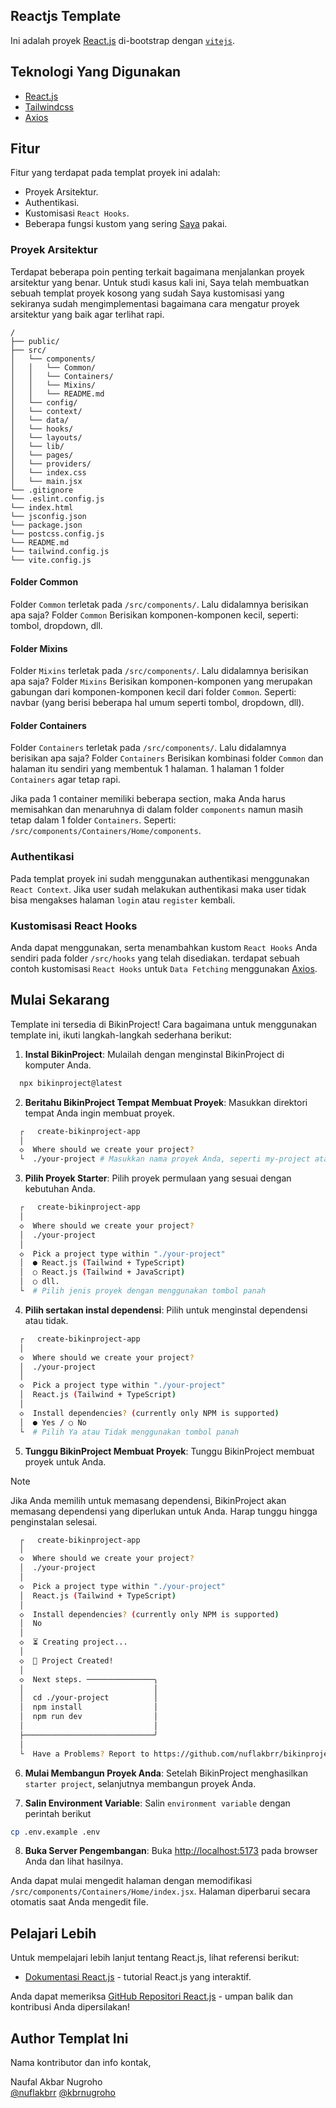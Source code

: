 ## Reactjs Template

Ini adalah proyek [React.js](https://react.dev/) di-bootstrap dengan [`vitejs`](https://github.com/vitejs/vite-plugin-react/blob/main/packages/plugin-react/README.md).

## Teknologi Yang Digunakan

- [React.js](https://react.dev/)
- [Tailwindcss](https://tailwindcss.com/)
- [Axios](https://axios-http.com/docs/intro/)

## Fitur

Fitur yang terdapat pada templat proyek ini adalah:

- Proyek Arsitektur.
- Authentikasi.
- Kustomisasi `React Hooks`.
- Beberapa fungsi kustom yang sering [Saya](https://github.com/nuflakbrr) pakai.

### Proyek Arsitektur

Terdapat beberapa poin penting terkait bagaimana menjalankan proyek arsitektur yang benar. Untuk studi kasus kali ini, Saya telah membuatkan sebuah templat proyek kosong yang sudah Saya kustomisasi yang sekiranya sudah mengimplementasi bagaimana cara mengatur proyek arsitektur yang baik agar terlihat rapi.

```
/
├── public/
├── src/
│   └── components/
│   │   └── Common/
│   │   └── Containers/
│   │   └── Mixins/
│   │   └── README.md
│   └── config/
│   └── context/
│   └── data/
│   └── hooks/
│   └── layouts/
│   └── lib/
│   └── pages/
│   └── providers/
│   └── index.css
│   └── main.jsx
└── .gitignore
└── .eslint.config.js
└── index.html
└── jsconfig.json
└── package.json
└── postcss.config.js
└── README.md
└── tailwind.config.js
└── vite.config.js
```

#### Folder Common

Folder `Common` terletak pada `/src/components/`. Lalu didalamnya berisikan apa saja? Folder `Common` Berisikan komponen-komponen kecil, seperti: tombol, dropdown, dll.

#### Folder Mixins

Folder `Mixins` terletak pada `/src/components/`. Lalu didalamnya berisikan apa saja? Folder `Mixins` Berisikan komponen-komponen yang merupakan gabungan dari komponen-komponen kecil dari folder `Common`. Seperti: navbar (yang berisi beberapa hal umum seperti tombol, dropdown, dll).

#### Folder Containers

Folder `Containers` terletak pada `/src/components/`. Lalu didalamnya berisikan apa saja? Folder `Containers` Berisikan kombinasi folder `Common` dan halaman itu sendiri yang membentuk 1 halaman. 1 halaman 1 folder `Containers` agar tetap rapi.

Jika pada 1 container memiliki beberapa section, maka Anda harus memisahkan dan menaruhnya di dalam folder `components` namun masih tetap dalam 1 folder `Containers`. Seperti: `/src/components/Containers/Home/components`.

### Authentikasi

Pada templat proyek ini sudah menggunakan authentikasi menggunakan `React Context`. Jika user sudah melakukan authentikasi maka user tidak bisa mengakses halaman `login` atau `register` kembali.

### Kustomisasi React Hooks

Anda dapat menggunakan, serta menambahkan kustom `React Hooks` Anda sendiri pada folder `/src/hooks` yang telah disediakan. terdapat sebuah contoh kustomisasi `React Hooks` untuk `Data Fetching` menggunakan [Axios](https://axios-http.com/docs/intro).

## Mulai Sekarang

Template ini tersedia di BikinProject! Cara bagaimana untuk menggunakan template ini, ikuti langkah-langkah sederhana berikut:

1. **Instal BikinProject**: Mulailah dengan menginstal BikinProject di komputer Anda.

```bash
  npx bikinproject@latest
```

2. **Beritahu BikinProject Tempat Membuat Proyek**: Masukkan direktori tempat Anda ingin membuat proyek.

```bash
  ┌   create-bikinproject-app
  │
  ◇  Where should we create your project?
  └  ./your-project # Masukkan nama proyek Anda, seperti my-project atau .
```

3. **Pilih Proyek Starter**: Pilih proyek permulaan yang sesuai dengan kebutuhan Anda.

```bash
  ┌   create-bikinproject-app
  │
  ◇  Where should we create your project?
  │  ./your-project
  │
  ◇  Pick a project type within "./your-project"
  │  ● React.js (Tailwind + TypeScript)
  │  ○ React.js (Tailwind + JavaScript)
  │  ○ dll.
  └  # Pilih jenis proyek dengan menggunakan tombol panah
```

4. **Pilih sertakan instal dependensi**: Pilih untuk menginstal dependensi atau tidak.

```bash
  ┌   create-bikinproject-app
  │
  ◇  Where should we create your project?
  │  ./your-project
  │
  ◇  Pick a project type within "./your-project"
  │  React.js (Tailwind + TypeScript)
  │
  ◇  Install dependencies? (currently only NPM is supported)
  │  ● Yes / ○ No
  └  # Pilih Ya atau Tidak menggunakan tombol panah
```

5. **Tunggu BikinProject Membuat Proyek**: Tunggu BikinProject membuat proyek untuk Anda.

> [!NOTE]
> Jika Anda memilih untuk memasang dependensi, BikinProject akan memasang dependensi yang diperlukan untuk Anda. Harap tunggu hingga penginstalan selesai.

```bash
  ┌   create-bikinproject-app
  │
  ◇  Where should we create your project?
  │  ./your-project
  │
  ◇  Pick a project type within "./your-project"
  │  React.js (Tailwind + TypeScript)
  │
  ◇  Install dependencies? (currently only NPM is supported)
  │  No
  │
  ◇  ⏳ Creating project...
  │
  ◇  🎉 Project Created!
  │
  ◇  Next steps. ───────────────╮
  │                             │
  │  cd ./your-project          │
  │  npm install                │
  │  npm run dev                │
  │                             │
  ├─────────────────────────────╯
  │
  └  Have a Problems? Report to https://github.com/nuflakbrr/bikinproject/issues
```

6. **Mulai Membangun Proyek Anda**: Setelah BikinProject menghasilkan `starter project`, selanjutnya membangun proyek Anda.

7. **Salin Environment Variable**: Salin `environment variable` dengan perintah berikut

```bash
cp .env.example .env
```

8. **Buka Server Pengembangan**: Buka [http://localhost:5173](http://localhost:5173) pada browser Anda dan lihat hasilnya.

Anda dapat mulai mengedit halaman dengan memodifikasi `/src/components/Containers/Home/index.jsx`. Halaman diperbarui secara otomatis saat Anda mengedit file.

## Pelajari Lebih

Untuk mempelajari lebih lanjut tentang React.js, lihat referensi berikut:

- [Dokumentasi React.js](https://react.dev/learn) - tutorial React.js yang interaktif.

Anda dapat memeriksa [GitHub Repositori React.js](https://github.com/facebook/react/) - umpan balik dan kontribusi Anda dipersilakan!

## Author Templat Ini

Nama kontributor dan info kontak,

Naufal Akbar Nugroho  
[@nuflakbrr](https://github.com/nuflakbrr)
[@kbrnugroho](https://instagram.com/kbrnugroho)
